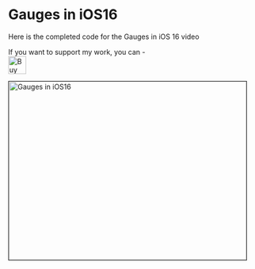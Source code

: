 # Gauges in iOS16
Here is the completed code for the Gauges in iOS 16 video

If you want to support my work, you can - </br>
<a href='https://ko-fi.com/Z8Z22WRVG' target='_blank'><img height='36' style='border:0px;height:36px;' src='https://cdn.ko-fi.com/cdn/kofi3.png?v=2' border='0' alt='Buy Me a Coffee at ko-fi.com' /></a>

<a href="http://www.youtube.com/watch?feature=player_embedded&v=/k38t-tjCM7g
" target="_blank"><img src="http://img.youtube.com/vi/k38t-tjCM7g/0.jpg" 
alt="Gauges in iOS16" width="480" height="360" border="1" /></a>



